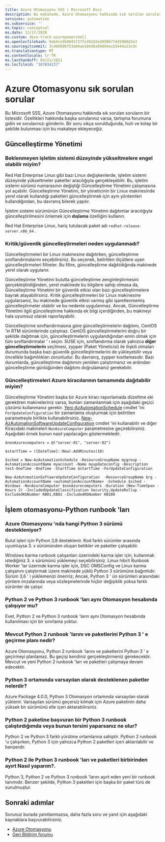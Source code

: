 ```yaml
---
title: Azure Otomasyonu SSS | Microsoft Docs
description: Bu makalede, Azure Otomasyonu hakkında sık sorulan sorulara yanıtlar verilmektedir.
services: automation
ms.subservice: ''
ms.topic: conceptual
ms.date: 12/17/2020
ms.custom: devx-track-azurepowershell
ms.openlocfilehash: 9ab4ce9b8691f27fe392d2e3099677d45900d2e3
ms.sourcegitcommit: 3c460886f53a84ae104d8a09d94acb3444a23cdc
ms.translationtype: MT
ms.contentlocale: tr-TR
ms.lasthandoff: 04/21/2021
ms.locfileid: "107834237"
---
```

# <a name="azure-automation-frequently-asked-questions"></a>Azure Otomasyonu sık sorulan sorular

Bu Microsoft SSS, Azure Otomasyonu hakkında sık sorulan soruların bir listesidir. Özellikleri hakkında başka sorularınız varsa, tartışma forumuna gidin ve sorularınızı gönderin. Bir soru sıkça sorulduğunda, hızlı ve kolay bir şekilde bulunması için bu makaleye ekleyeceğiz.

## <a name="update-management"></a>Güncelleştirme Yönetimi

### <a name="can-i-prevent-unexpected-os-level-upgrades"></a>Beklenmeyen işletim sistemi düzeyinde yükseltmelere engel olabilir miyim?

Red Hat Enterprise Linux gibi bazı Linux değişkenlerde, işletim sistemi düzeyinde yükseltmeler paketler aracılığıyla gerçekleşebilir. Bu, işletim sistemi sürümü numarasının değiştiği Güncelleştirme Yönetimi çalışmasına yol açabilir. Güncelleştirme Yönetimi, bir yöneticinin bir Linux makinesinde yerel olarak kullandığı paketleri güncelleştirmek için aynı yöntemleri kullandığından, bu davranış bilerek yapılır.

İşletim sistemi sürümünün Güncelleştirme Yönetimi dağıtımlar aracılığıyla güncelleştirilmesini önlemek için **dışlama** özelliğini kullanın.

Red Hat Enterprise Linux, hariç tutulacak paket adı `redhat-release-server.x86_64` .

### <a name="why-arent-criticalsecurity-updates-applied"></a>Kritik/güvenlik güncelleştirmeleri neden uygulanmadı?

Güncelleştirmeleri bir Linux makinesine dağıtırken, güncelleştirme sınıflandırmalarını seçebilirsiniz. Bu seçenek, belirtilen ölçütlere uyan güncelleştirmeleri filtreler. Bu filtre, güncelleştirme dağıtıldığında makinede yerel olarak uygulanır.

Güncelleştirme Yönetimi bulutta güncelleştirme zenginleştirmesini gerçekleştirdiğinden, yerel makinede bu bilgilere sahip olmasa da, Güncelleştirme Yönetimi bir güvenlik etkisi olan bazı güncelleştirmelere bayrak atayabilirsiniz. Kritik güncelleştirmeleri bir Linux makinesine uygularsanız, bu makinede güvenlik etkisi varmış gibi işaretlenmemiş güncelleştirmeler olabilir ve bu nedenle uygulanmaz. Ancak, Güncelleştirme Yönetimi ilgili güncelleştirme hakkında ek bilgi içerdiğinden, bu makineyi hala uyumsuz olarak raporlayabilir.

Güncelleştirme sınıflandırmasına göre güncelleştirmelerin dağıtımı, CentOS 'in RTM sürümlerinde çalışmaz. CentOS güncelleştirmelerini doğru bir şekilde dağıtmak için, güncelleştirmelerin uygulandığından emin olmak için tüm sınıflandırmalar ' ı seçin. SUSE için, sınıflandırma olarak yalnızca **diğer güncelleştirmelerin** seçilmesi, zypper (Paket Yöneticisi) ile ilişkili olmaları durumunda başka bazı güvenlik güncelleştirmelerini de yükleyebilir veya öncelikle bağımlılıkları zorunludur. Bu davranış, zypper kısıtlamasıdır. Bazı durumlarda, güncelleştirme dağıtımını yeniden çalıştırmanız ve ardından güncelleştirme günlüğünden dağıtımı doğrulamanız gerekebilir.

### <a name="can-i-deploy-updates-across-azure-tenants"></a>Güncelleştirmeleri Azure kiracılarının tamamında dağıtabilir miyim?

Güncelleştirme Yönetimi başka bir Azure kiracı raporlamada düzeltme eki gerektiren makineleriniz varsa, bunları zamanlanmak için aşağıdaki geçici çözümü kullanmanız gerekir. [Yeni-AzAutomationSchedule](/powershell/module/Az.Automation/New-AzAutomationSchedule) cmdlet 'ini `ForUpdateConfiguration` bir zamanlama oluşturmak için belirtilen parametreyle birlikte kullanabilirsiniz. [New-AzAutomationSoftwareUpdateConfiguration](/powershell/module/Az.Automation/New-AzAutomationSoftwareUpdateConfiguration) cmdlet 'ini kullanabilir ve diğer Kiracıdaki makineleri `NonAzureComputer` parametresine geçirebilirsiniz. Aşağıdaki örnek bunun nasıl yapılacağını göstermektedir.

```azurepowershell-interactive
$nonAzurecomputers = @("server-01", "server-02")

$startTime = ([DateTime]::Now).AddMinutes(10)

$sched = New-AzAutomationSchedule -ResourceGroupName mygroup -AutomationAccountName myaccount -Name myupdateconfig -Description test-OneTime -OneTime -StartTime $startTime -ForUpdateConfiguration

New-AzAutomationSoftwareUpdateConfiguration  -ResourceGroupName $rg -AutomationAccountName <automationAccountName> -Schedule $sched -Windows -NonAzureComputer $nonAzurecomputers -Duration (New-TimeSpan -Hours 2) -IncludedUpdateClassification Security,UpdateRollup -ExcludedKbNumber KB01,KB02 -IncludedKbNumber KB100
```

## <a name="process-automation---python-runbooks"></a>İşlem otomasyonu-Python runbook 'ları

### <a name="which-python-3-version-is-supported-in-azure-automation"></a>Azure Otomasyonu 'nda hangi Python 3 sürümü destekleniyor?

Bulut işleri için Python 3,8 desteklenir. Kod farklı sürümler arasında uyumluysa 3. x sürümünden oluşan betikler ve paketler çalışabilir.

Windows karma runbook çalışanları üzerindeki karma işler için, kullanmak istediğiniz 3. x sürümünü yüklemeyi seçebilirsiniz. Linux hibrit Runbook Worker 'lar üzerinde karma işler için, DSC OMSConfig ve Linux karma çalışanını çalıştırmak üzere makinede yüklü Python 3 sürümüne bağımlıdır. Sürüm 3,6 ' i yüklemenizi öneririz; Ancak, Python 3 ' ün sürümleri arasındaki yöntem imzalarında veya sözleşmelerinde hiçbir değişiklik yoksa farklı sürümler de çalışır.

### <a name="can-python-2-and-python-3-runbooks-run-in-same-automation-account"></a>Python 2 ve Python 3 runbook 'ları aynı Otomasyon hesabında çalışıyor mu?

Evet, Python 2 ve Python 3 runbook 'ların aynı Otomasyon hesabında kullanılması için bir sınırlama yoktur.  

### <a name="what-is-the-plan-for-migrating-existing-python-2-runbooks-and-packages-to-python-3"></a>Mevcut Python 2 runbook 'larını ve paketlerini Python 3 ' e geçirme planı nedir?

Azure Otomasyonu, Python 2 runbook 'larını ve paketlerini Python 3 ' e geçirmeyi planlamaz. Bu geçişi kendiniz gerçekleştirmeniz gerekecektir. Mevcut ve yeni Python 2 runbook 'ları ve paketleri çalışmaya devam edecektir.

### <a name="what-are-the-packages-supported-by-default-in-python-3-environment"></a>Python 3 ortamında varsayılan olarak desteklenen paketler nelerdir?

Azure Package 4.0.0, Python 3 Otomasyon ortamında varsayılan olarak yüklenir. Varsayılan sürümü geçersiz kılmak için Azure paketinin daha yüksek bir sürümünü elle içeri aktarabilirsiniz.

### <a name="what-if-i-run-a-python-3-runbook-that-references-a-python-2-package-or-vice-versa"></a>Python 2 paketine başvuran bir Python 3 runbook çalıştırdığımda veya bunun tersini yaparsanız ne olur?

Python 2 ve Python 3 farklı yürütme ortamlarına sahiptir. Python 2 runbook 'u çalışırken, Python 3 için yalnızca Python 2 paketleri içeri aktarılabilir ve benzerdir.

### <a name="how-do-i-differentiate-between-python-2-and-python-3-runbooks-and-packages"></a>Python 2 ile Python 3 runbook 'ları ve paketleri birbirinden ayırt Nasıl yaparım?.

Python 3, Python 2 ve Python 3 runbook 'larını ayırt eden yeni bir runbook tanımıdır. Benzer şekilde, Python 3 paketleri için başka bir paket türü de sunulmuştur.

## <a name="next-steps"></a>Sonraki adımlar

Sorunuz burada yanıtlanmazsa, daha fazla soru ve yanıt için aşağıdaki kaynaklara başvurabilirsiniz.

- [Azure Otomasyonu](/answers/topics/azure-automation.html)
- [Geri Bildirim forumu](https://feedback.azure.com/forums/905242-update-management)
